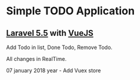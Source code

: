 <h1>Simple TODO Application</h1>
<h2><a href="https://laravel.com">Laravel 5.5</a> with <a href="https://vuejs.org">VueJS</a></h2>
<p>Add Todo in list, Done Todo, Remove Todo.</p>
<p>All changes in RealTime.</p>

07 january 2018 year - Add Vuex store


